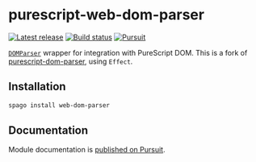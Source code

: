 # purescript-web-dom-parser

[![Latest release](http://img.shields.io/github/release/purescript-web/purescript-web-dom-parser.svg)](https://github.com/purescript-web/purescript-web-dom-parser/releases)
[![Build status](https://github.com/purescript-web/purescript-web-dom-parser/workflows/CI/badge.svg?branch=master)](https://github.com/purescript-web/purescript-web-dom-parser/actions?query=workflow%3ACI+branch%3Amaster)
[![Pursuit](https://pursuit.purescript.org/packages/purescript-web-dom-parser/badge)](https://pursuit.purescript.org/packages/purescript-web-dom-parser)

[`DOMParser`](https://developer.mozilla.org/docs/Web/API/DOMParser) wrapper for integration with PureScript DOM. This is a fork of [purescript-dom-parser](https://github.com/toastal/purescript-dom-parser), using `Effect`.

## Installation

```bash
spago install web-dom-parser
```

## Documentation

Module documentation is [published on Pursuit](https://pursuit.purescript.org/packages/purescript-web-dom-parser).

